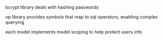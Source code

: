 bcrypt library deals with hashing passwords

op library provides symbols that map to sql operators, enabling complex querying

each model implements model scoping to help protect users info